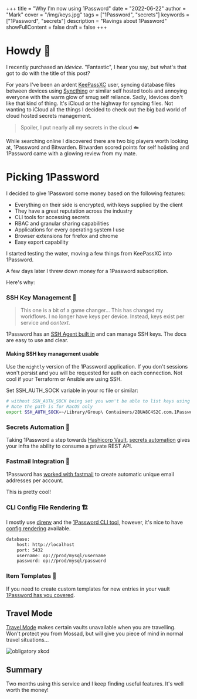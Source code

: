 +++
title = "Why I'm now using 1Password"
date = "2022-06-22"
author = "Mark"
cover = "/img/keys.jpg"
tags = ["1Password", "secrets"]
keywords = ["1Password", "secrets"]
description = "Ravings about 1Password"
showFullContent = false
draft = false
+++

# Howdy 👋

I recently purchased an _idevice_. "Fantastic", I hear you say, but what's that
got to do with the title of this post?

For years I've been an ardent [KeePassXC](https://keepassxc.org) user, syncing database files between devices using [Syncthing](https://syncthing.net) or similar self hosted tools and annoying everyone with the warm glow of smug self reliance. Sadly, Idevices don't like that kind of thing. It's iCloud or the highway for syncing files. Not wanting to iCloud all the things I decided to check out the big bad world of cloud hosted secrets management.

> Spoiler, I put nearly all my secrets in the cloud ☁️

While searching online I discovered there are two big players worth looking at, 1Password and Bitwarden. Bitwarden scored points for self hoåsting and 1Password came with a glowing review from my mate.

# Picking 1Password

I decided to give 1Password some money based on the following features:

* Everything on their side is encrypted, with keys supplied by the client
* They have a great reputation across the industry
* CLI tools for accessing secrets
* RBAC and granular sharing capabilities
* Applications for every operating system I use
* Browser extensions for firefox and chrome
* Easy export capability

I started testing the water, moving a few things from KeePassXC into 1Password.

A few days later I threw down money for a 1Password subscription.

Here's why:

### SSH Key Management 🔑

> This one is a bit of a game changer... This has changed my workflows. I no
> longer have keys per device. Instead, keys exist per service and _context_.

1Password has an [SSH Agent built
in](https://developer.1Password.com/docs/ssh/get-started) and can manage SSH
keys. The docs are easy to use and clear.

#### Making SSH key management usable

Use the `nightly` version of the 1Password application. If you don't sessions won't persist and you will be requested for auth on each connection. Not cool if your Terraform or Ansible are using SSH.

Set SSH_AUTH_SOCK variable in your rc file or similar:

```bash
# without SSH_AUTH_SOCK being set you won't be able to list keys using ssh-add -l
# Note the path is for MacOS only
export SSH_AUTH_SOCK=~/Library/Group\ Containers/2BUA8C4S2C.com.1Password/t/agent.sock
```

### Secrets Automation 🤖

Taking 1Password a step towards [Hashicorp Vault](https://www.vaultproject.io), [ secrets automation](https://developer.1Password.com/docs/connect/) gives your infra the ability to consume a private REST API.

### Fastmail Integration 📧

1Password has [worked with fastmail](https://1Password.com/fastmail/) to create automatic unique email addresses per account.

This is pretty cool!

### CLI Config File Rendering 🏗️

I mostly use [direnv](https://direnv.net) and the [1Password CLI
tool](https://1Password.com/downloads/command-line/), however, it's nice to have
[config
rendering](https://developer.1Password.com/docs/cli/secrets-config-files)
available.

```bash
database:
    host: http://localhost
    port: 5432
    username: op://prod/mysql/username
    password: op://prod/mysql/password
```

### Item Templates 🍪

If you need to create custom templates for new entries in your vault [1Password has you covered](https://developer.1Password.com/docs/cli/item-template-json).

## Travel Mode

[Travel Mode](https://support.1Password.com/travel-mode/) makes certain vaults unavailable when you are travelling. Won't protect you from Mossad, but will
give you piece of mind in normal travel situations...

![obligatory xkcd](https://imgs.xkcd.com/comics/security.png)

## Summary

Two months using this service and I keep finding useful features. It's well worth the money!
